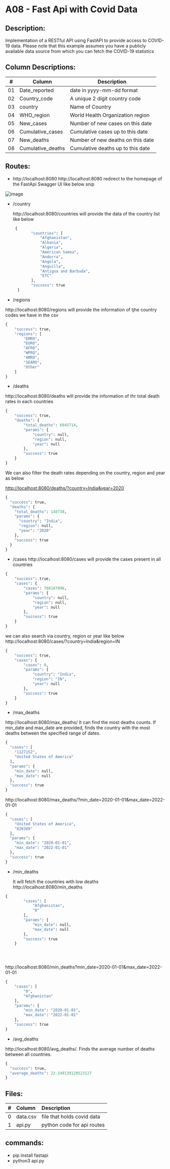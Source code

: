 # A08 - Fast Api with Covid Data
## Description:

Implementation of a RESTful API using FastAPI to provide access to COVID-19 data. Please note that this example assumes you have a publicly available data source from which you can fetch the COVID-19 statistics

## Column Descriptions:


|   #   | Column |  Description |
| :---: | ----------- | ---------------------- |
|    01  | Date_reported | date in yyyy-mm-dd format|  
|    02  |  Country_code |A unique 2 digit country code| 
|    03 |  country | Name of Country| 
|    04 | WHO_region	|World Health Organization region | 
|    05|  New_cases| Number of new cases on this date|
|    06|  Cumulative_cases| Cumulative cases up to this date |
|    07|  New_deaths| Number of new deaths on this date |
|    08|  Cumulative_deaths| Cumulative deaths up to this date |

## Routes:
* http://localhost:8080
http://localhost:8080 redirect to the homepage of the FastApi Swagger UI like below snip

![image](https://github.com/Nagavamshikrishna/4883-SoftwareTools-Naga/assets/70953975/8e5bf6cc-ce12-40dd-aa94-f610c45115bd)

* /country
  
  http://localhost:8080/countries will provide the data of the country list like below

  ```python
   {
          "countries": [
              "Afghanistan",
              "Albania",
              "Algeria",
              "American Samoa",
              "Andorra",
              "Angola",
              "Anguilla",
              "Antigua and Barbuda",
              "ETC"
          ],
          "success": true
    }
  ```

* /regions
    
http://localhost:8080/regions will provide the information of tjhe country codes we have in the csv
```python
{
    "success": true,
    "regions": [
        "EMRO",
        "EURO",
        "AFRO",
        "WPRO",
        "AMRO",
        "SEARO",
        "Other"
    ]
}
```

* /deaths
  
http://localhost:8080/deaths will provide the information of thr total death rates in each countries
```python
{
    "success": true,
    "deaths": {
        "total_deaths": 6945714,
        "params": {
            "country": null,
            "region": null,
            "year": null
        },
        "success": true
    }
}
```
We can also filter the death rates depending on the country, region and year as below

[http://localhost:8080/deaths/?country=India&year=2020](http://localhost:8080/deaths/?country=India&region=In&year=2020)
```python
{
  "success": true,
  "deaths": {
    "total_deaths": 148738,
    "params": {
      "country": "India",
      "region": null,
      "year": "2020"
    },
    "success": true
  }
}

```
* /cases
http://localhost:8080/cases will provide the cases present in all countries
```python
{
    "success": true,
    "cases": {
        "cases": 768187096,
        "params": {
            "country": null,
            "region": null,
            "year": null
        },
        "success": true
    }
}
```
we can also search via country, region or year like below
http://localhost:8080/cases/?country=India&region=IN 
```python
{
    "success": true,
    "cases": {
        "cases": 0,
        "params": {
            "country": "India",
            "region": "IN",
            "year": null
        },
        "success": true
    }
}
```

* /max_deaths
  
http://localhost:8080/max_deaths/
It can find the  most deaths counts. If min_date and max_date are provided, finds the country with the most deaths between the specified range of dates.

```python
{
  "cases": [
    "1127152",
    "United States of America"
  ],
  "params": {
    "min_date": null,
    "max_date": null
  },
  "success": true
}
```
http://localhost:8080/max_deaths/?min_date=2020-01-01&max_date=2022-01-01

```python
{
  "cases": [
    "United States of America",
    "820389"
  ],
  "params": {
    "min_date": "2020-01-01",
    "max_date": "2022-01-01"
  },
  "success": true
}
```

* /min_deaths

  It will fetch the countries with low deaths
  http://localhost:8080/min_deaths

```python
{
        "cases": [
            "Afghanistan",
            "0"
        ],
        "params": {
            "min_date": null,
            "max_date": null
        },
        "success": true
    }


  
```
http://localhost:8080/min_deaths?min_date=2020-01-01&max_date=2022-01-01
```python
{
    "cases": [
        "0",
        "Afghanistan"
    ],
    "params": {
        "min_date": "2020-01-01",
        "max_date": "2022-01-01"
    },
    "success": true
}
```

* /avg_deaths

http://localhost:8080/avg_deaths/. Finds the average number of deaths between all countries.

```python
{
  "success": true,
  "average_deaths": 23.149139120523127
}
```
## Files:

|  #  | Column            | Description                       |
| :-: | :---------------- | :-------------------------------- |
|  0  | data.csv | file that holds covid data       |
|  1  | api.py     |  python code for api routes     |

## commands:
* pip install fastapi
* python3 api.py
